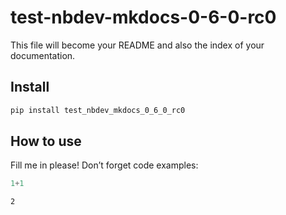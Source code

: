 # test-nbdev-mkdocs-0-6-0-rc0

<!-- WARNING: THIS FILE WAS AUTOGENERATED! DO NOT EDIT! -->

This file will become your README and also the index of your
documentation.

## Install

``` sh
pip install test_nbdev_mkdocs_0_6_0_rc0
```

## How to use

Fill me in please! Don’t forget code examples:

``` python
1+1
```

    2
